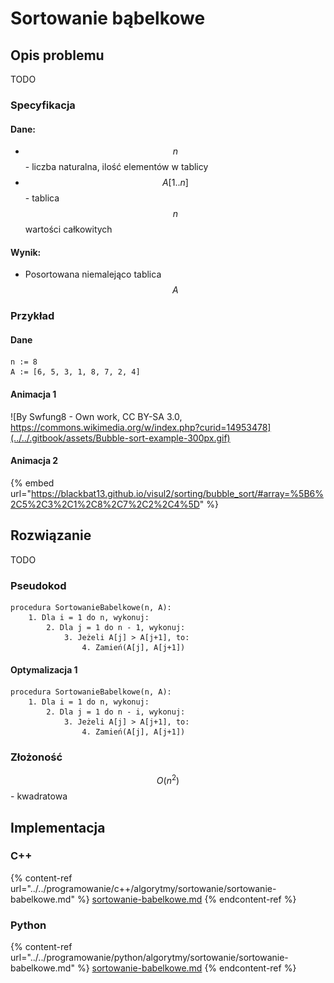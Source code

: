 # Sortowanie bąbelkowe

## Opis problemu

TODO

### Specyfikacja

#### Dane:

* $$n$$ - liczba naturalna, ilość elementów w tablicy
* $$A[1..n]$$ - tablica $$n$$ wartości całkowitych

#### Wynik:

* Posortowana niemalejąco tablica $$A$$ 

### Przykład

#### Dane

```
n := 8
A := [6, 5, 3, 1, 8, 7, 2, 4]
```

#### Animacja 1

![By Swfung8 - Own work, CC BY-SA 3.0, https://commons.wikimedia.org/w/index.php?curid=14953478](../../.gitbook/assets/Bubble-sort-example-300px.gif)

#### Animacja 2

{% embed url="https://blackbat13.github.io/visul2/sorting/bubble_sort/#array=%5B6%2C5%2C3%2C1%2C8%2C7%2C2%2C4%5D" %}

## Rozwiązanie

TODO

### Pseudokod

```
procedura SortowanieBabelkowe(n, A):
    1. Dla i = 1 do n, wykonuj:
        2. Dla j = 1 do n - 1, wykonuj:
            3. Jeżeli A[j] > A[j+1], to:
                4. Zamień(A[j], A[j+1])
```

#### Optymalizacja 1

```
procedura SortowanieBabelkowe(n, A):
    1. Dla i = 1 do n, wykonuj:
        2. Dla j = 1 do n - i, wykonuj:
            3. Jeżeli A[j] > A[j+1], to:
                4. Zamień(A[j], A[j+1])
```

### Złożoność

$$O(n^2)$$  - kwadratowa

## Implementacja

### C++

{% content-ref url="../../programowanie/c++/algorytmy/sortowanie/sortowanie-babelkowe.md" %}
[sortowanie-babelkowe.md](../../programowanie/c++/algorytmy/sortowanie/sortowanie-babelkowe.md)
{% endcontent-ref %}

### Python

{% content-ref url="../../programowanie/python/algorytmy/sortowanie/sortowanie-babelkowe.md" %}
[sortowanie-babelkowe.md](../../programowanie/python/algorytmy/sortowanie/sortowanie-babelkowe.md)
{% endcontent-ref %}
